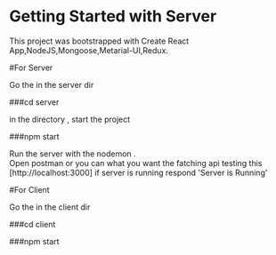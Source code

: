 # Getting Started with Server

This project was bootstrapped with Create React App,NodeJS,Mongoose,Metarial-UI,Redux.

#For Server

Go the in the server dir

###cd server

in the directory , start the project

###npm start

Run the server with the nodemon .\
Open postman or you can what you want the fatching api testing this [http://localhost:3000]
if server is running respond 'Server is Running'

#For Client

Go the in the client dir

###cd client

###npm start
